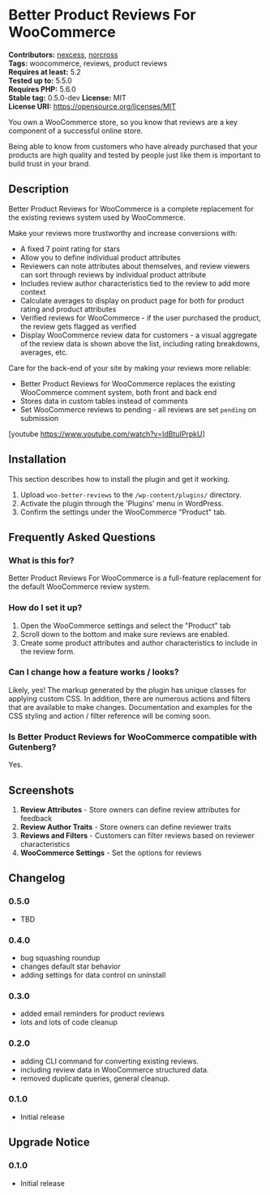 # Better Product Reviews For WooCommerce #
**Contributors:** [nexcess](https://profiles.wordpress.org/nexcess), [norcross](https://profiles.wordpress.org/norcross)  
**Tags:** woocommerce, reviews, product reviews  
**Requires at least:** 5.2  
**Tested up to:** 5.5.0  
**Requires PHP:** 5.6.0  
**Stable tag:** 0.5.0-dev
**License:** MIT  
**License URI:** https://opensource.org/licenses/MIT  

You own a WooCommerce store, so you know that reviews are a key component of a successful online store.

Being able to know from customers who have already purchased that your products are high quality and tested by people just like them is important to build trust in your brand.

## Description ##

Better Product Reviews for WooCommerce is a complete replacement for the existing reviews system used by WooCommerce.

Make your reviews more trustworthy and increase conversions with:

* A fixed 7 point rating for stars
* Allow you to define individual product attributes
* Reviewers can note attributes about themselves, and review viewers can sort through reviews by individual product attribute
* Includes review author characteristics tied to the review to add more context
* Calculate averages to display on product page for both for product rating and product attributes
* Verified reviews for WooCommerce - if the user purchased the product, the review gets flagged as verified
* Display WooCommerce review data for customers - a visual aggregate of the review data is shown above the list, including rating breakdowns, averages, etc.

Care for the back-end of your site by making your reviews more reliable:

* Better Product Reviews for WooCommerce replaces the existing WooCommerce comment system, both front and back end
* Stores data in custom tables instead of comments
* Set WooCommerce reviews to pending - all reviews are set `pending` on submission

[youtube https://www.youtube.com/watch?v=IdBtuIPrpkU]

## Installation ##

This section describes how to install the plugin and get it working.

1. Upload `woo-better-reviews` to the `/wp-content/plugins/` directory.
1. Activate the plugin through the 'Plugins' menu in WordPress.
1. Confirm the settings under the WooCommerce "Product" tab.

## Frequently Asked Questions ##

### What is this for? ###

Better Product Reviews For WooCommerce is a full-feature replacement for the default WooCommerce review system.

### How do I set it up? ###

1. Open the WooCommerce settings and select the "Product" tab
1. Scroll down to the bottom and make sure reviews are enabled.
1. Create some product attributes and author characteristics to include in the review form.

### Can I change how a feature works / looks? ###

Likely, yes! The markup generated by the plugin has unique classes for applying custom CSS. In addition, there are numerous actions and filters that are available to make changes. Documentation and examples for the CSS styling and action / filter reference will be coming soon.

### Is Better Product Reviews for WooCommerce compatible with Gutenberg? ###

Yes.


## Screenshots ##

1. **Review Attributes** - Store owners can define review attributes for feedback
1. **Review Author Traits** - Store owners can define reviewer traits
1. **Reviews and Filters** - Customers can filter reviews based on reviewer characteristics
1. **WooCommerce Settings** - Set the options for reviews

## Changelog ##

### 0.5.0 ###
* TBD

### 0.4.0 ###
* bug squashing roundup
* changes default star behavior
* adding settings for data control on uninstall

### 0.3.0 ###
* added email reminders for product reviews
* lots and lots of code cleanup

### 0.2.0 ###
* adding CLI command for converting existing reviews.
* including review data in WooCommerce structured data.
* removed duplicate queries, general cleanup.

### 0.1.0 ###
* Initial release


## Upgrade Notice ##

### 0.1.0 ###
* Initial release
